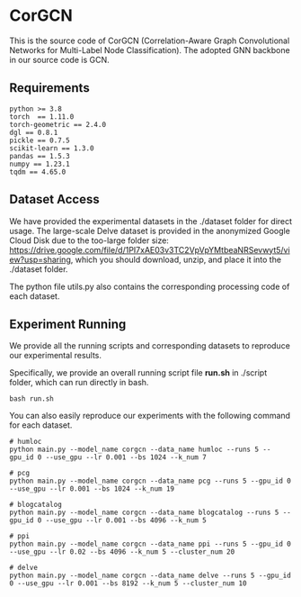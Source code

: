 # CorGCN
This is the source code of CorGCN (Correlation-Aware Graph Convolutional Networks for Multi-Label Node Classification). The adopted GNN backbone in our source code is GCN.

## Requirements
```
python >= 3.8
torch  == 1.11.0
torch-geometric == 2.4.0
dgl == 0.8.1
pickle == 0.7.5
scikit-learn == 1.3.0
pandas == 1.5.3
numpy == 1.23.1
tqdm == 4.65.0
```

## Dataset Access
We have provided the experimental datasets in the ./dataset folder for direct usage. The large-scale Delve dataset is provided in the anonymized Google Cloud Disk due to the too-large folder size: https://drive.google.com/file/d/1PI7xAE03v3TC2VpVpYMtbeaNRSevwyt5/view?usp=sharing, which you should download, unzip, and place it into the ./dataset folder.

The python file utils.py also contains the corresponding processing code of each dataset.

## Experiment Running
We provide all the running scripts and corresponding datasets to reproduce our experimental results.

Specifically, we provide an overall running script file **run.sh** in ./script folder, which can run directly in bash.
```
bash run.sh
```

You can also easily reproduce our experiments with the following command for each dataset.
```
# humloc
python main.py --model_name corgcn --data_name humloc --runs 5 --gpu_id 0 --use_gpu --lr 0.001 --bs 1024 --k_num 7

# pcg
python main.py --model_name corgcn --data_name pcg --runs 5 --gpu_id 0 --use_gpu --lr 0.001 --bs 1024 --k_num 19

# blogcatalog
python main.py --model_name corgcn --data_name blogcatalog --runs 5 --gpu_id 0 --use_gpu --lr 0.001 --bs 4096 --k_num 5

# ppi
python main.py --model_name corgcn --data_name ppi --runs 5 --gpu_id 0 --use_gpu --lr 0.02 --bs 4096 --k_num 5 --cluster_num 20

# delve
python main.py --model_name corgcn --data_name delve --runs 5 --gpu_id 0 --use_gpu --lr 0.001 --bs 8192 --k_num 5 --cluster_num 10
```
